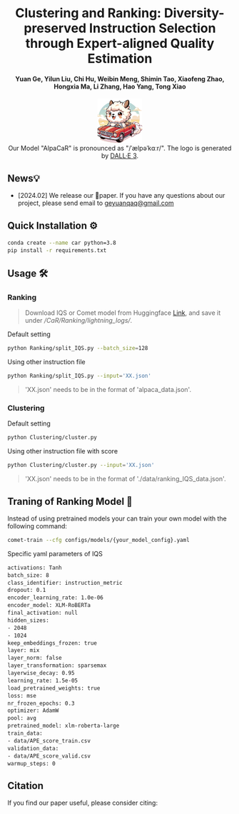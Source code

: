 <h1 align="center">Clustering and Ranking: Diversity-preserved Instruction Selection through Expert-aligned Quality Estimation</h1>
<!-- Clustering and Ranking: Diversity-preserved Instruction Selection through Expert-aligned Quality Estimation -->
<h4 align="center"> Yuan Ge, Yilun Liu, Chi Hu, Weibin Meng, Shimin Tao, Xiaofeng Zhao, Hongxia Ma, Li Zhang, Hao Yang, Tong Xiao</h4>

<p align="center">
    <img src="alpacar.png" width="20%"> <br>
    Our Model "AlpaCaR" is pronounced as "/ˈælpəˈkɑːr/". The logo is generated by <a href="https://chat.openai.com">DALL·E 3</a>.
</p>

## News💡
- [2024.02] We release our 📄paper. If you have any questions about our project, please send email to geyuanqaq@gmail.com

## Quick Installation ⚙️
```bash
conda create --name car python=3.8
pip install -r requirements.txt
```

## Usage 🛠

### Ranking

> Download IQS or Comet model from Huggingface <a href="https://huggingface.co/GyQAQ/Instruction-quality-scoring">Link</a>, and save it under */CaR/Ranking/lightning_logs/*.

Default setting
```bash
python Ranking/split_IQS.py --batch_size=128
```

Using other instruction file
```bash
python Ranking/split_IQS.py --input='XX.json'
```
> 'XX.json' needs to be in the format of 'alpaca_data.json'.


### Clustering

Default setting
```bash
python Clustering/cluster.py
```

Using other instruction file with score
```bash
python Clustering/cluster.py --input='XX.json'
```
> 'XX.json' needs to be in the format of './data/ranking_IQS_data.json'.

## Traning of Ranking Model 📜

Instead of using pretrained models your can train your own model with the following command:
```bash
comet-train --cfg configs/models/{your_model_config}.yaml
```

Specific yaml parameters of IQS 
```bash
activations: Tanh
batch_size: 8
class_identifier: instruction_metric
dropout: 0.1
encoder_learning_rate: 1.0e-06
encoder_model: XLM-RoBERTa
final_activation: null
hidden_sizes:
- 2048
- 1024
keep_embeddings_frozen: true
layer: mix
layer_norm: false
layer_transformation: sparsemax
layerwise_decay: 0.95
learning_rate: 1.5e-05
load_pretrained_weights: true
loss: mse
nr_frozen_epochs: 0.3
optimizer: AdamW
pool: avg
pretrained_model: xlm-roberta-large
train_data:
- data/APE_score_train.csv
validation_data:
- data/APE_score_valid.csv
warmup_steps: 0
```

## Citation 
If you find our paper useful, please consider citing:
```bibtex

```
